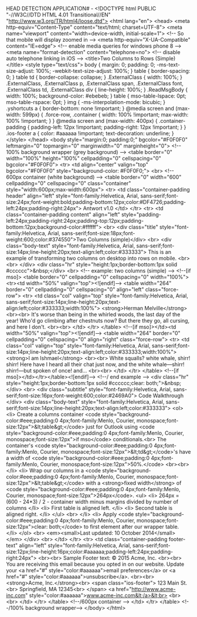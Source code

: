 HEAD DETECTION APPLICATION# -
&lt;!DOCTYPE html PUBLIC "-//W3C//DTD HTML 4.01 Transitional//EN" "http://www.w3.org/TR/html4/loose.dtd"> &lt;html lang="en"> &lt;head>   &lt;meta http-equiv="Content-Type" content="text/html; charset=UTF-8">   &lt;meta name="viewport" content="width=device-width, initial-scale=1"> &lt;!-- So that mobile will display zoomed in -->   &lt;meta http-equiv="X-UA-Compatible" content="IE=edge"> &lt;!-- enable media queries for windows phone 8 -->   &lt;meta name="format-detection" content="telephone=no"> &lt;!-- disable auto telephone linking in iOS -->   &lt;title>Two Columns to Rows (Simple)&lt;/title>      &lt;style type="text/css"> body {   margin: 0;   padding: 0;   -ms-text-size-adjust: 100%;   -webkit-text-size-adjust: 100%; }  table {   border-spacing: 0; }  table td {   border-collapse: collapse; }  .ExternalClass {   width: 100%; }  .ExternalClass, .ExternalClass p, .ExternalClass span, .ExternalClass font, .ExternalClass td, .ExternalClass div {   line-height: 100%; }  .ReadMsgBody {   width: 100%;   background-color: #ebebeb; }  table {   mso-table-lspace: 0pt;   mso-table-rspace: 0pt; }  img {   -ms-interpolation-mode: bicubic; }  .yshortcuts a {   border-bottom: none !important; }  @media screen and (max-width: 599px) {   .force-row,   .container {     width: 100% !important;     max-width: 100% !important;   } } @media screen and (max-width: 400px) {   .container-padding {     padding-left: 12px !important;     padding-right: 12px !important;   } } .ios-footer a {   color: #aaaaaa !important;   text-decoration: underline; } &lt;/style> &lt;/head>  &lt;body style="margin:0; padding:0;" bgcolor="#F0F0F0" leftmargin="0" topmargin="0" marginwidth="0" marginheight="0">  &lt;!-- 100% background wrapper (grey background) --> &lt;table border="0" width="100%" height="100%" cellpadding="0" cellspacing="0" bgcolor="#F0F0F0">   &lt;tr>     &lt;td align="center" valign="top" bgcolor="#F0F0F0" style="background-color: #F0F0F0;">        &lt;br>        &lt;!-- 600px container (white background) -->       &lt;table border="0" width="600" cellpadding="0" cellspacing="0" class="container" style="width:600px;max-width:600px">         &lt;tr>           &lt;td class="container-padding header" align="left" style="font-family:Helvetica, Arial, sans-serif;font-size:24px;font-weight:bold;padding-bottom:12px;color:#DF4726;padding-left:24px;padding-right:24px">             Antwort v1.0           &lt;/td>         &lt;/tr>         &lt;tr>           &lt;td class="container-padding content" align="left" style="padding-left:24px;padding-right:24px;padding-top:12px;padding-bottom:12px;background-color:#ffffff">             &lt;br> &lt;div class="title" style="font-family:Helvetica, Arial, sans-serif;font-size:18px;font-weight:600;color:#374550">Two Columns (simple)&lt;/div> &lt;br>  &lt;div class="body-text" style="font-family:Helvetica, Arial, sans-serif;font-size:14px;line-height:20px;text-align:left;color:#333333">   This is an example of transforming two columns on desktop into rows on mobile.   &lt;br>&lt;br> &lt;/div>  &lt;div class="hr" style="height:1px;border-bottom:1px solid #cccccc">&amp;nbsp;&lt;/div> &lt;br>  &lt;!-- example: two columns (simple) -->  &lt;!--[if mso]> &lt;table border="0" cellpadding="0" cellspacing="0" width="100%">   &lt;tr>&lt;td width="50%" valign="top">&lt;![endif]-->      &lt;table width="264" border="0" cellpadding="0" cellspacing="0" align="left" class="force-row">       &lt;tr>         &lt;td class="col" valign="top" style="font-family:Helvetica, Arial, sans-serif;font-size:14px;line-height:20px;text-align:left;color:#333333;width:100%">           &lt;strong>Herman Melville&lt;/strong>           &lt;br>&lt;br>           It's worse than being in the whirled woods, the last day of the year! Who'd go climbing after chestnuts now? But there they go, all cursing, and here I don't.           &lt;br>&lt;br>         &lt;/td>       &lt;/tr>     &lt;/table>      &lt;!--[if mso]>&lt;/td>&lt;td width="50%" valign="top">&lt;![endif]-->      &lt;table width="264" border="0" cellpadding="0" cellspacing="0" align="right" class="force-row">       &lt;tr>         &lt;td class="col" valign="top" style="font-family:Helvetica, Arial, sans-serif;font-size:14px;line-height:20px;text-align:left;color:#333333;width:100%">         &lt;strong>I am Ishmael&lt;/strong>         &lt;br>&lt;br>         White squalls? white whale, shirr! shirr! Here have I heard all their chat just now, and the white whale—shirr! shirr!—but spoken of once! and…         &lt;br>&lt;br>         &lt;/td>       &lt;/tr>     &lt;/table>  &lt;!--[if mso]>&lt;/td>&lt;/tr>&lt;/table>&lt;![endif]-->   &lt;!--/ end example -->  &lt;div class="hr" style="height:1px;border-bottom:1px solid #cccccc;clear: both;">&amp;nbsp;&lt;/div> &lt;br>  &lt;div class="subtitle" style="font-family:Helvetica, Arial, sans-serif;font-size:16px;font-weight:600;color:#2469A0">   Code Walkthrough &lt;/div>  &lt;div class="body-text" style="font-family:Helvetica, Arial, sans-serif;font-size:14px;line-height:20px;text-align:left;color:#333333">   &lt;ol>     &lt;li>       Create a columns container &lt;code style="background-color:#eee;padding:0 4px;font-family:Menlo, Courier, monospace;font-size:12px">&amp;lt;table&amp;gt;&lt;/code> just for Outlook using &lt;code style="background-color:#eee;padding:0 4px;font-family:Menlo, Courier, monospace;font-size:12px">if mso&lt;/code> conditionals.&lt;br>       The container's &lt;code style="background-color:#eee;padding:0 4px;font-family:Menlo, Courier, monospace;font-size:12px">&amp;lt;td&amp;gt;&lt;/code>'s have a width of &lt;code style="background-color:#eee;padding:0 4px;font-family:Menlo, Courier, monospace;font-size:12px">50%.&lt;/code>       &lt;br>&lt;br>     &lt;/li>     &lt;li>       Wrap our columns in a &lt;code style="background-color:#eee;padding:0 4px;font-family:Menlo, Courier, monospace;font-size:12px">&amp;lt;table&amp;gt;&lt;/code> with a &lt;strong>fixed width&lt;/strong> of &lt;code style="background-color:#eee;padding:0 4px;font-family:Menlo, Courier, monospace;font-size:12px">264px&lt;/code>.       &lt;ul>         &lt;li>           264px = (600 - 24*3) / 2 - container width minus margins divided by number of columns         &lt;/li>         &lt;li>           First table is aligned left.         &lt;/li>         &lt;li>           Second table is aligned right.         &lt;/li>       &lt;/ul>       &lt;br>     &lt;/li>     &lt;li>       Apply &lt;code style="background-color:#eee;padding:0 4px;font-family:Menlo, Courier, monospace;font-size:12px">clear: both;&lt;/code> to first element after our wrapper table.     &lt;/li>   &lt;/ol>    &lt;br>   &lt;em>&lt;small>Last updated: 10 October 2014&lt;/small>&lt;/em> &lt;/div>  &lt;br>           &lt;/td>         &lt;/tr>         &lt;tr>           &lt;td class="container-padding footer-text" align="left" style="font-family:Helvetica, Arial, sans-serif;font-size:12px;line-height:16px;color:#aaaaaa;padding-left:24px;padding-right:24px">             &lt;br>&lt;br>             Sample Footer text: © 2015 Acme, Inc.             &lt;br>&lt;br>              You are receiving this email because you opted in on our website. Update your &lt;a href="#" style="color:#aaaaaa">email preferences&lt;/a> or &lt;a href="#" style="color:#aaaaaa">unsubscribe&lt;/a>.             &lt;br>&lt;br>              &lt;strong>Acme, Inc.&lt;/strong>&lt;br>             &lt;span class="ios-footer">               123 Main St.&lt;br>               Springfield, MA 12345&lt;br>             &lt;/span>             &lt;a href="http://www.acme-inc.com" style="color:#aaaaaa">www.acme-inc.com&lt;/a>&lt;br>              &lt;br>&lt;br>            &lt;/td>         &lt;/tr>       &lt;/table> &lt;!--/600px container -->       &lt;/td>   &lt;/tr> &lt;/table> &lt;!--/100% background wrapper-->  &lt;/body> &lt;/html>

